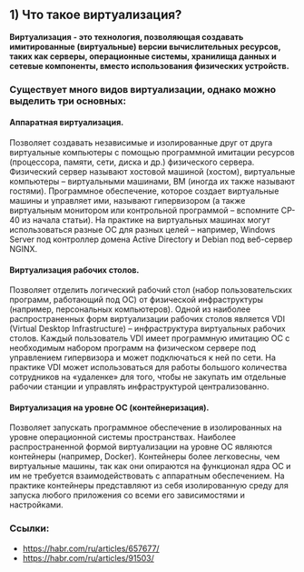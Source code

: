 ## 1) Что такое виртуализация?

**Виртуализация - это технология, позволяющая создавать имитированные (виртуальные) версии вычислительных ресурсов, таких как серверы, операционные системы, хранилища данных и сетевые компоненты, вместо использования физических устройств.**
### Существует много видов виртуализации, однако можно выделить три основных:
#### Аппаратная виртуализация.
Позволяет создавать независимые и изолированные друг от друга виртуальные компьютеры с помощью программной имитации ресурсов (процессора, памяти, сети, диска и др.) физического сервера. Физический сервер называют хостовой машиной (хостом), виртуальные компьютеры – виртуальными машинами, ВМ (иногда их также называют гостями). Программное обеспечение, которое создает виртуальные машины и управляет ими, называют гипервизором (а также виртуальным монитором или контрольной программой – вспомните CP-40 из начала статьи). На практике на виртуальных машинах могут использоваться разные ОС для разных целей – например, Windows Server под контроллер домена Active Directory и Debian под веб-сервер NGINX.
#### Виртуализация рабочих столов.
Позволяет отделить логический рабочий стол (набор пользовательских программ, работающий под ОС) от физической инфраструктуры (например, персональных компьютеров). Одной из наиболее распространенных форм виртуализации рабочих столов является VDI (Virtual Desktop Infrastructure) – инфраструктура виртуальных рабочих столов. Каждый пользователь VDI имеет программную имитацию ОС с необходимым набором программ на физическом сервере под управлением гипервизора и может подключаться к ней по сети. На практике VDI может использоваться для работы большого количества сотрудников на «удаленке» для того, чтобы не закупать им отдельные рабочии станции и управлять инфраструктурой централизованно.
#### Виртуализация на уровне ОС (контейнеризация).
Позволяет запускать программное обеспечение в изолированных на уровне операционной системы пространствах. Наиболее распространенной формой виртуализации на уровне ОС являются контейнеры (например, Docker). Контейнеры более легковесны, чем виртуальные машины, так как они опираются на функционал ядра ОС и им не требуется взаимодействовать с аппаратным обеспечением. На практике контейнеры представляют из себя изолированную среду для запуска любого приложения со всеми его зависимостями и настройками.


### Ссылки:

- <https://habr.com/ru/articles/657677/>
- <https://habr.com/ru/articles/91503/>